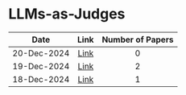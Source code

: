 # LLMs-as-Judges

| Date | Link | Number of Papers |
|:----:|:----:|:----------------:|
| 20-Dec-2024 | [Link](https://github.com/Deriq-Qian-Dong/Awesome-arXiv-Daily-Reporter/blob/main/20-Dec-2024/topic/LLMs-as-Judges_related_papers.md) | 0 |
| 19-Dec-2024 | [Link](https://github.com/Deriq-Qian-Dong/Awesome-arXiv-Daily-Reporter/blob/main/19-Dec-2024/topic/LLMs-as-Judges_related_papers.md) | 2 |
| 18-Dec-2024 | [Link](https://github.com/Deriq-Qian-Dong/Awesome-arXiv-Daily-Reporter/blob/main/18-Dec-2024/topic/LLMs-as-Judges_related_papers.md) | 1 |
